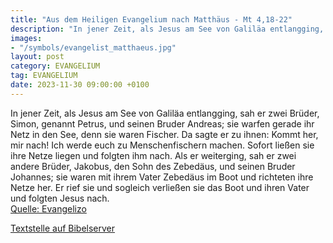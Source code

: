 ```yaml
---
title: "Aus dem Heiligen Evangelium nach Matthäus - Mt 4,18-22"
description: "In jener Zeit, als Jesus am See von Galiläa entlangging, sah er zwei Brüder, Simon, genannt Petrus, und seinen Bruder Andreas; sie warfen gerade ihr Netz in den See, denn sie waren Fischer. Da sagte er zu ihnen: Kommt her, mir nach! Ich werde euch zu Menschenfischern machen. Sofo...."
images:
- "/symbols/evangelist_matthaeus.jpg"
layout: post
category: EVANGELIUM
tag: EVANGELIUM
date: 2023-11-30 09:00:00 +0100
---
```

In jener Zeit, als Jesus am See von Galiläa entlangging, sah er zwei Brüder, Simon, genannt Petrus, und seinen Bruder Andreas; sie warfen gerade ihr Netz in den See, denn sie waren Fischer.
Da sagte er zu ihnen: Kommt her, mir nach! Ich werde euch zu Menschenfischern machen.
Sofort ließen sie ihre Netze liegen und folgten ihm nach.<!--more-->
Als er weiterging, sah er zwei andere Brüder, Jakobus, den Sohn des Zebedäus, und seinen Bruder Johannes; sie waren mit ihrem Vater Zebedäus im Boot und richteten ihre Netze her. Er rief sie
und sogleich verließen sie das Boot und ihren Vater und folgten Jesus nach.<br>
[Quelle: Evangelizo](https://evangeliumtagfuertag.org/DE/gospel)

[Textstelle auf Bibelserver](https://www.bibleserver.com/EU/Matthäus4,18-22)
